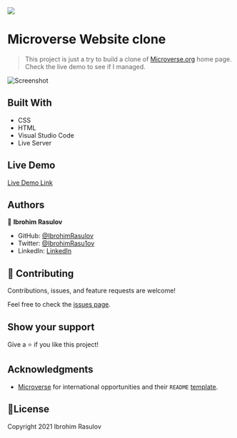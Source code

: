 ![](https://img.shields.io/badge/Microverse-blueviolet)

# Microverse Website clone

> This project is just a try to build a clone of [Microverse.org](https://www.microverse.org/) home page. Check the live demo to see if I managed.

![Screenshot]()

## Built With

- CSS
- HTML
- Visual Studio Code
- Live Server

## Live Demo

[Live Demo Link](https://ibrohimrasulov.github.io/Microverse-Website-clone/)

## Authors

👤 **Ibrohim Rasulov**

- GitHub: [@IbrohimRasulov](https://github.com/IbrohimRasulov)
- Twitter: [@IbrohimRasu1ov](https://twitter.com/IbrohimRasu1ov)
- LinkedIn: [LinkedIn](https://www.linkedin.com/in/ibrohim-rasulov-a88352209/)

## 🤝 Contributing

Contributions, issues, and feature requests are welcome!

Feel free to check the [issues page](https://github.com/IbrohimRasulov/Newsweek/issues).

## Show your support

Give a ⭐️ if you like this project!

## Acknowledgments

- [Microverse](https://www.microverse.org/) for international opportunities and their `README` [template](https://github.com/microverseinc/readme-template).

## 📝License


Copyright 2021 Ibrohim Rasulov
